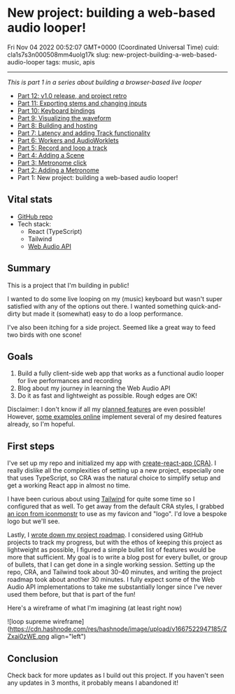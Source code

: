 # New project: building a web-based audio looper!

Fri Nov 04 2022 00:52:07 GMT+0000 (Coordinated Universal Time)
cuid: cla1s7s3n000508mm4uolg17k
slug: new-project-building-a-web-based-audio-looper
tags: music, apis

---

_This is part 1 in a series about building a browser-based live looper_

- [Part 12: v1.0 release, and project retro](https://ericyd.hashnode.dev/loop-supreme-part-12-v10-release-and-project-retro)
- [Part 11: Exporting stems and changing inputs](https://ericyd.hashnode.dev/loop-supreme-part-11-exporting-stems-and-changing-inputs)
- [Part 10: Keyboard bindings](https://ericyd.hashnode.dev/loop-supreme-part-10-keyboard-bindings)
- [Part 9: Visualizing the waveform](https://ericyd.hashnode.dev/loop-supreme-part-9-visualizing-the-waveform)
- [Part 8: Building and hosting](https://ericyd.hashnode.dev/loop-supreme-part-8-building-and-hosting)
- [Part 7: Latency and adding Track functionality](https://ericyd.hashnode.dev/loop-supreme-part-7-latency-and-adding-track-functionality)
- [Part 6: Workers and AudioWorklets](https://ericyd.hashnode.dev/loop-supreme-part-6-workers-and-audioworklets)
- [Part 5: Record and loop a track](https://ericyd.hashnode.dev/loop-supreme-part-5-record-and-loop-a-track)
- [Part 4: Adding a Scene](https://ericyd.hashnode.dev/loop-supreme-part-4-adding-a-scene)
- [Part 3: Metronome click](https://ericyd.hashnode.dev/loop-supreme-part-3-metronome-click)
- [Part 2: Adding a Metronome](https://ericyd.hashnode.dev/loop-supreme-part-2-adding-a-metronome)
- Part 1: New project: building a web-based audio looper!

## Vital stats

- [GitHub repo](https://github.com/ericyd/loop-supreme)
- Tech stack:
  - React (TypeScript)
  - Tailwind
  - [Web Audio API](https://developer.mozilla.org/en-US/docs/Web/API/Web_Audio_API)

## Summary

This is a project that I'm building in public!

I wanted to do some live looping on my (music) keyboard but wasn't super satisfied with any of the options out there. I wanted something quick-and-dirty but made it (somewhat) easy to do a loop performance.

I've also been itching for a side project. Seemed like a great way to feed two birds with one scone!

## Goals

1. Build a fully client-side web app that works as a functional audio looper for live performances and recording
2. Blog about my journey in learning the Web Audio API
3. Do it as fast and lightweight as possible. Rough edges are OK!

Disclaimer: I don't know if all my [planned features](https://github.com/ericyd/loop-supreme/blob/41d5b5849196c7b8b2c629664cf4e5f8fb8eb11c/roadmap.md) are even possible! However, [some examples online](https://github.com/pkalogiros/AudioMass/) implement several of my desired features already, so I'm hopeful.

## First steps

I've set up my repo and initialized my app with [create-react-app (CRA)](https://create-react-app.dev/docs/getting-started). I really dislike all the complexities of setting up a new project, especially one that uses TypeScript, so CRA was the natural choice to simplify setup and get a working React app in almost no time.

I have been curious about using [Tailwind](https://tailwindcss.com/docs/guides/create-react-app) for quite some time so I configured that as well. To get away from the default CRA styles, I grabbed [an icon from iconmonstr](https://iconmonstr.com/refresh-2-svg/) to use as my favicon and "logo". I'd love a bespoke logo but we'll see.

Lastly, I [wrote down my project roadmap](https://github.com/ericyd/loop-supreme/blob/41d5b5849196c7b8b2c629664cf4e5f8fb8eb11c/roadmap.md). I considered using GitHub projects to track my progress, but with the ethos of keeping this project as lightweight as possible, I figured a simple bullet list of features would be more that sufficient. My goal is to write a blog post for every bullet, or group of bullets, that I can get done in a single working session. Setting up the repo, CRA, and Tailwind took about 30-40 minutes, and writing the project roadmap took about another 30 minutes. I fully expect some of the Web Audio API implementations to take me substantially longer since I've never used them before, but that is part of the fun!

Here's a wireframe of what I'm imagining (at least right now)

![loop supreme wireframe](https://cdn.hashnode.com/res/hashnode/image/upload/v1667522947185/ZZxai0zWE.png align="left")

## Conclusion

Check back for more updates as I build out this project. If you haven't seen any updates in 3 months, it probably means I abandoned it!
